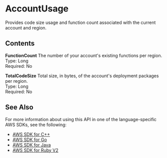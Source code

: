 # AccountUsage<a name="API_AccountUsage"></a>

Provides code size usage and function count associated with the current account and region\.

## Contents<a name="API_AccountUsage_Contents"></a>

 **FunctionCount**   <a name="SSS-Type-AccountUsage-FunctionCount"></a>
The number of your account's existing functions per region\.  
Type: Long  
Required: No

 **TotalCodeSize**   <a name="SSS-Type-AccountUsage-TotalCodeSize"></a>
Total size, in bytes, of the account's deployment packages per region\.  
Type: Long  
Required: No

## See Also<a name="API_AccountUsage_SeeAlso"></a>

For more information about using this API in one of the language\-specific AWS SDKs, see the following:
+  [AWS SDK for C\+\+](http://docs.aws.amazon.com/goto/SdkForCpp/lambda-2015-03-31/AccountUsage) 
+  [AWS SDK for Go](http://docs.aws.amazon.com/goto/SdkForGoV1/lambda-2015-03-31/AccountUsage) 
+  [AWS SDK for Java](http://docs.aws.amazon.com/goto/SdkForJava/lambda-2015-03-31/AccountUsage) 
+  [AWS SDK for Ruby V2](http://docs.aws.amazon.com/goto/SdkForRubyV2/lambda-2015-03-31/AccountUsage) 